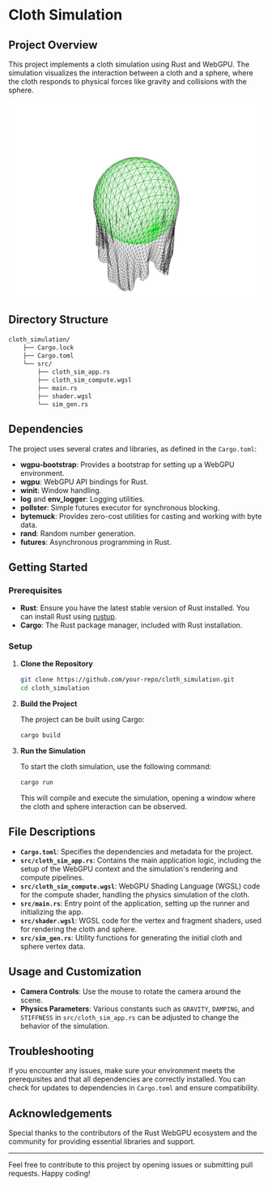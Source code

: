 # Cloth Simulation

## Project Overview

This project implements a cloth simulation using Rust and WebGPU. The simulation visualizes the interaction between a cloth and a sphere, where the cloth responds to physical forces like gravity and collisions with the sphere.

![Cloth Simulation Screenshot](./cloth_simulation.png) <!-- Add your image path here -->

## Directory Structure

```
cloth_simulation/
    ├── Cargo.lock
    ├── Cargo.toml
    └── src/
        ├── cloth_sim_app.rs
        ├── cloth_sim_compute.wgsl
        ├── main.rs
        ├── shader.wgsl
        └── sim_gen.rs
```

## Dependencies

The project uses several crates and libraries, as defined in the `Cargo.toml`:

- **wgpu-bootstrap**: Provides a bootstrap for setting up a WebGPU environment.
- **wgpu**: WebGPU API bindings for Rust.
- **winit**: Window handling.
- **log** and **env_logger**: Logging utilities.
- **pollster**: Simple futures executor for synchronous blocking.
- **bytemuck**: Provides zero-cost utilities for casting and working with byte data.
- **rand**: Random number generation.
- **futures**: Asynchronous programming in Rust.

## Getting Started

### Prerequisites

- **Rust**: Ensure you have the latest stable version of Rust installed. You can install Rust using [rustup](https://rustup.rs/).
- **Cargo**: The Rust package manager, included with Rust installation.

### Setup

1. **Clone the Repository**

   ```bash
   git clone https://github.com/your-repo/cloth_simulation.git
   cd cloth_simulation
   ```

2. **Build the Project**

   The project can be built using Cargo:

   ```bash
   cargo build
   ```

3. **Run the Simulation**

   To start the cloth simulation, use the following command:

   ```bash
   cargo run
   ```

   This will compile and execute the simulation, opening a window where the cloth and sphere interaction can be observed.

## File Descriptions

- **`Cargo.toml`**: Specifies the dependencies and metadata for the project.
- **`src/cloth_sim_app.rs`**: Contains the main application logic, including the setup of the WebGPU context and the simulation's rendering and compute pipelines.
- **`src/cloth_sim_compute.wgsl`**: WebGPU Shading Language (WGSL) code for the compute shader, handling the physics simulation of the cloth.
- **`src/main.rs`**: Entry point of the application, setting up the runner and initializing the app.
- **`src/shader.wgsl`**: WGSL code for the vertex and fragment shaders, used for rendering the cloth and sphere.
- **`src/sim_gen.rs`**: Utility functions for generating the initial cloth and sphere vertex data.

## Usage and Customization

- **Camera Controls**: Use the mouse to rotate the camera around the scene.
- **Physics Parameters**: Various constants such as `GRAVITY`, `DAMPING`, and `STIFFNESS` in `src/cloth_sim_app.rs` can be adjusted to change the behavior of the simulation.

## Troubleshooting

If you encounter any issues, make sure your environment meets the prerequisites and that all dependencies are correctly installed. You can check for updates to dependencies in `Cargo.toml` and ensure compatibility.

## Acknowledgements

Special thanks to the contributors of the Rust WebGPU ecosystem and the community for providing essential libraries and support.

---

Feel free to contribute to this project by opening issues or submitting pull requests. Happy coding!
